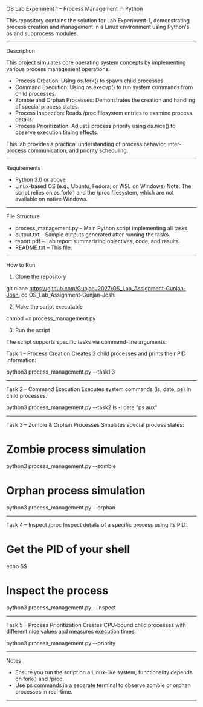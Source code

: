 OS Lab Experiment 1 – Process Management in Python

This repository contains the solution for Lab Experiment-1, demonstrating process creation and management in a Linux environment using Python's os and subprocess modules.

---

Description

This project simulates core operating system concepts by implementing various process management operations:

- Process Creation: Using os.fork() to spawn child processes.
- Command Execution: Using os.execvp() to run system commands from child processes.
- Zombie and Orphan Processes: Demonstrates the creation and handling of special process states.
- Process Inspection: Reads /proc filesystem entries to examine process details.
- Process Prioritization: Adjusts process priority using os.nice() to observe execution timing effects.

This lab provides a practical understanding of process behavior, inter-process communication, and priority scheduling.

---

Requirements

- Python 3.0 or above
- Linux-based OS (e.g., Ubuntu, Fedora, or WSL on Windows)
  Note: The script relies on os.fork() and the /proc filesystem, which are not available on native Windows.

---

File Structure

- process_management.py – Main Python script implementing all tasks.
- output.txt – Sample outputs generated after running the tasks.
- report.pdf – Lab report summarizing objectives, code, and results.
- README.txt – This file.

---

How to Run

1. Clone the repository

git clone https://github.com/GunjanJ2027/OS_Lab_Assignment-Gunjan-Joshi
cd OS_Lab_Assignment-Gunjan-Joshi

2. Make the script executable

chmod +x process_management.py

3. Run the script

The script supports specific tasks via command-line arguments:

Task 1 – Process Creation
Creates 3 child processes and prints their PID information:

python3 process_management.py --task1 3

---

Task 2 – Command Execution
Executes system commands (ls, date, ps) in child processes:

python3 process_management.py --task2 ls -l date "ps aux"

---

Task 3 – Zombie & Orphan Processes
Simulates special process states:

# Zombie process simulation
python3 process_management.py --zombie

# Orphan process simulation
python3 process_management.py --orphan

---

Task 4 – Inspect /proc
Inspect details of a specific process using its PID:

# Get the PID of your shell
echo $$

# Inspect the process
python3 process_management.py --inspect <PID>

---

Task 5 – Process Prioritization
Creates CPU-bound child processes with different nice values and measures execution times:

python3 process_management.py --priority

---

Notes

- Ensure you run the script on a Linux-like system; functionality depends on fork() and /proc.
- Use ps commands in a separate terminal to observe zombie or orphan processes in real-time.

---
